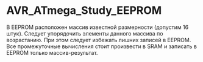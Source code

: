 # AVR_ATmega_Study_EEPROM

В ЕЕPROM расположен массив известной размерности (допустим 16 штук).
Следует упорядочить элементы данного массива по возрастанию.
При этом следует избежать лишних записей в ЕЕPROM.
Все промежуточные вычисления стоит произвести в SRAM и записать в ЕЕPROM только массив-результат.
